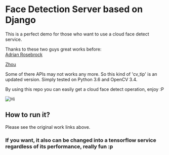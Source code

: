 # Face Detection Server based on Django
This is a perfect demo for those who want to use a cloud face detect service.  

Thanks to these two guys great works before:  
[Adrian  Rosebrock](https://www.pyimagesearch.com/2015/05/11/creating-a-face-detection-api-with-python-and-opencv-in-just-5-minutes/)

[Zhou](https://zhuanlan.zhihu.com/p/36939727)  

Some of there APIs may not works any more. So this kind of 'cv_tip' is an updated version. Simply tested on Python 3.6 and OpenCV 3.4.  

By using this repo you can easily get a cloud face detect operation, enjoy :P

![Hi](https://www.pyimagesearch.com/wp-content/uploads/2015/05/face_detection_requests_adrian-1024x910.jpg)

## How to run it?
Please see the original work links above.

### If you want, it also can be changed into a tensorflow service regardless of its performance, really fun :p
